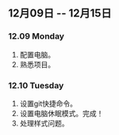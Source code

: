 ## 12月09日 -- 12月15日

### 12.09 Monday
1. 配置电脑。
2. 熟悉项目。

### 12.10 Tuesday
1. 设置git快捷命令。
2. 设置电脑休眠模式。完成！
3. 处理样式问题。